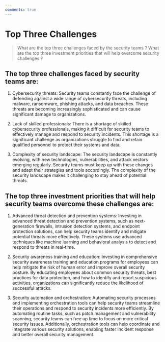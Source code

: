 ```yaml
---
comments: true
---
```


# Top Three Challenges

> What are the top three challenges faced by the security teams ?
> What are the top three investment priorities that will help overcome security challenges ?

## The top three challenges faced by security teams are:

1. Cybersecurity threats: Security teams constantly face the challenge of defending against a wide range of cybersecurity threats, including malware, ransomware, phishing attacks, and data breaches. These threats are becoming increasingly sophisticated and can cause significant damage to organizations.

2. Lack of skilled professionals: There is a shortage of skilled cybersecurity professionals, making it difficult for security teams to effectively manage and respond to security incidents. This shortage is a significant challenge as organizations struggle to find and retain qualified personnel to protect their systems and data.

3. Complexity of security landscape: The security landscape is constantly evolving, with new technologies, vulnerabilities, and attack vectors emerging regularly. Security teams must keep up with these changes and adapt their strategies and tools accordingly. The complexity of the security landscape makes it challenging to stay ahead of potential threats.

## The top three investment priorities that will help security teams overcome these challenges are:

1. Advanced threat detection and prevention systems: Investing in advanced threat detection and prevention systems, such as next-generation firewalls, intrusion detection systems, and endpoint protection solutions, can help security teams identify and mitigate potential threats more effectively. These systems use advanced techniques like machine learning and behavioral analysis to detect and respond to threats in real-time.

2. Security awareness training and education: Investing in comprehensive security awareness training and education programs for employees can help mitigate the risk of human error and improve overall security posture. By educating employees about common security threats, best practices for data protection, and how to identify and report suspicious activities, organizations can significantly reduce the likelihood of successful attacks.

3. Security automation and orchestration: Automating security processes and implementing orchestration tools can help security teams streamline their operations and respond to security incidents more efficiently. By automating routine tasks, such as patch management and vulnerability scanning, security teams can free up time to focus on more critical security issues. Additionally, orchestration tools can help coordinate and integrate various security solutions, enabling faster incident response and better overall security management.
